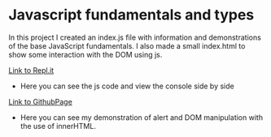 # Javascript fundamentals and types

In this project I created an index.js file with information and demonstrations of the base JavaScript fundamentals.
I also made a small index.html to show some interaction with the DOM using js.

[Link to Repl.it](https://replit.com/@HebaFarestveit/FundamentalsAndDataTypes#index.js)

- Here you can see the js code and view the console side by side

[Link to GithubPage]()

- Here you can see my demonstration of alert and DOM manipulation with the use of innerHTML.
